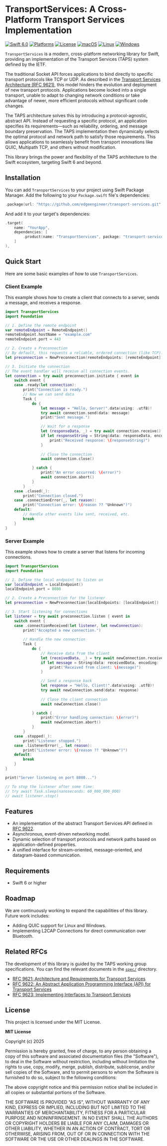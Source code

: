 # TransportServices: A Cross-Platform Transport Services Implementation

[![Swift 6.0](https://img.shields.io/badge/Swift-6.0-orange.svg)](https://swift.org)
[![Platforms](https://img.shields.io/badge/Platforms-macOS%20|%20Linux%20|%20Windows%20|%20Android-blue.svg)](https://swift.org)
[![License](https://img.shields.io/badge/License-Apache%202.0-blue.svg)](https://www.apache.org/licenses/LICENSE-2.0)
[![macOS](https://img.shields.io/github/actions/workflow/status/edgeengineer/transport-services/swift.yml?branch=main&label=macOS)](https://github.com/edgeengineer/transport-services/actions/workflows/swift.yml)
[![Linux](https://img.shields.io/github/actions/workflow/status/edgeengineer/transport-services/swift.yml?branch=main&label=Linux)](https://github.com/edgeengineer/transport-services/actions/workflows/swift.yml)
[![Windows](https://img.shields.io/github/actions/workflow/status/edgeengineer/transport-services/swift.yml?branch=main&label=Windows)](https://github.com/edgeengineer/transport-services/actions/workflows/swift.yml)

`TransportServices` is a modern, cross-platform networking library for Swift, providing an implementation of the Transport Services (TAPS) system defined by the IETF.

The traditional Socket API forces applications to bind directly to specific transport protocols like TCP or UDP. As described in the [Transport Services Architecture (RFC 9621)](spec/rfc9621.txt), this model hinders the evolution and deployment of new transport protocols. Applications become locked into a single transport, unable to adapt to changing network conditions or take advantage of newer, more efficient protocols without significant code changes.

The TAPS architecture solves this by introducing a protocol-agnostic, abstract API. Instead of requesting a specific protocol, an application specifies its requirements—such as reliability, ordering, and message boundary preservation. The TAPS implementation then dynamically selects the optimal protocol and network path to satisfy those requirements. This allows applications to seamlessly benefit from transport innovations like QUIC, Multipath TCP, and others without modification.

This library brings the power and flexibility of the TAPS architecture to the Swift ecosystem, targeting Swift 6 and beyond.

## Installation

You can add `TransportServices` to your project using Swift Package Manager. Add the following to your `Package.swift` file's dependencies:

```swift
.package(url: "https://github.com/edgeengineer/transport-services.git", from: "1.0.0")
```

And add it to your target's dependencies:

```swift
.target(
    name: "YourApp",
    dependencies: [
        .product(name: "TransportServices", package: "transport-services"),
    ]
),
```

## Quick Start

Here are some basic examples of how to use `TransportServices`.

### Client Example

This example shows how to create a client that connects to a server, sends a message, and receives a response.

```swift
import TransportServices
import Foundation

// 1. Define the remote endpoint
var remoteEndpoint = RemoteEndpoint()
remoteEndpoint.hostName = "example.com"
remoteEndpoint.port = 443

// 2. Create a Preconnection
// By default, this requests a reliable, ordered connection (like TCP).
let preconnection = NewPreconnection(remoteEndpoints: [remoteEndpoint])

// 3. Initiate the connection
// The event handler will receive all connection events.
let connection = try await preconnection.initiate { event in
    switch event {
    case .ready(let connection):
        print("Connection is ready.")
        // Now we can send data
        Task {
            do {
                let message = "Hello, Server!".data(using: .utf8)!
                try await connection.send(data: message)
                print("Sent message.")

                // Wait for a response
                let (responseData, _) = try await connection.receive()
                if let responseString = String(data: responseData, encoding: .utf8) {
                    print("Received response: \(responseString)")
                }
                
                // Close the connection
                await connection.close()

            } catch {
                print("An error occurred: \(error)")
                await connection.abort()
            }
        }
    case .closed(_):
        print("Connection closed.")
    case .connectionError(_, let reason):
        print("Connection error: \(reason ?? "Unknown")")
    default:
        // Handle other events like sent, received, etc.
        break
    }
}
```

### Server Example

This example shows how to create a server that listens for incoming connections.

```swift
import TransportServices
import Foundation

// 1. Define the local endpoint to listen on
var localEndpoint = LocalEndpoint()
localEndpoint.port = 8080

// 2. Create a Preconnection for the listener
let preconnection = NewPreconnection(localEndpoints: [localEndpoint])

// 3. Start listening for connections
let listener = try await preconnection.listen { event in
    switch event {
    case .connectionReceived(let listener, let newConnection):
        print("Accepted a new connection.")
        
        // Handle the new connection
        Task {
            do {
                // Receive data from the client
                let (receivedData, _) = try await newConnection.receive()
                if let message = String(data: receivedData, encoding: .utf8) {
                    print("Received from client: \(message)")
                }

                // Send a response back
                let response = "Hello, Client!".data(using: .utf8)!
                try await newConnection.send(data: response)
                
                // Close the client connection
                await newConnection.close()

            } catch {
                print("Error handling connection: \(error)")
                await newConnection.abort()
            }
        }
    case .stopped(_):
        print("Listener stopped.")
    case .listenerError(_, let reason):
        print("Listener error: \(reason ?? "Unknown")")
    default:
        break
    }
}

print("Server listening on port 8080...")

// To stop the listener after some time:
// try await Task.sleep(nanoseconds: 60_000_000_000)
// await listener.stop()

```

## Features

*   An implementation of the abstract Transport Services API defined in [RFC 9622](spec/rfc9622.txt).
*   Asynchronous, event-driven networking model.
*   Dynamic selection of transport protocols and network paths based on application-defined properties.
*   A unified interface for stream-oriented, message-oriented, and datagram-based communication.

## Requirements

*   Swift 6 or higher

## Roadmap

We are continuously working to expand the capabilities of this library. Future work includes:
*   Adding QUIC support for Linux and Windows.
*   Implementing L2CAP Connections for direct communication over Bluetooth.

## Related RFCs

The development of this library is guided by the TAPS working group specifications. You can find the relevant documents in the [`spec/`](spec/) directory.
*   [RFC 9621: Architecture and Requirements for Transport Services](spec/rfc9621.txt)
*   [RFC 9622: An Abstract Application Programming Interface (API) for Transport Services](spec/rfc9622.txt)
*   [RFC 9623: Implementing Interfaces to Transport Services](spec/rfc9623.txt)

## License

This project is licensed under the MIT License.

**MIT License**

Copyright (c) 2025

Permission is hereby granted, free of charge, to any person obtaining a copy
of this software and associated documentation files (the "Software"), to deal
in the Software without restriction, including without limitation the rights
to use, copy, modify, merge, publish, distribute, sublicense, and/or sell
copies of the Software, and to permit persons to whom the Software is
furnished to do so, subject to the following conditions:

The above copyright notice and this permission notice shall be included in all
copies or substantial portions of the Software.

THE SOFTWARE IS PROVIDED "AS IS", WITHOUT WARRANTY OF ANY KIND, EXPRESS OR
IMPLIED, INCLUDING BUT NOT LIMITED TO THE WARRANTIES OF MERCHANTABILITY,
FITNESS FOR A PARTICULAR PURPOSE AND NONINFRINGEMENT. IN NO EVENT SHALL THE
AUTHORS OR COPYRIGHT HOLDERS BE LIABLE FOR ANY CLAIM, DAMAGES OR OTHER
LIABILITY, WHETHER IN AN ACTION OF CONTRACT, TORT OR OTHERWISE, ARISING FROM,
OUT OF OR IN CONNECTION WITH THE SOFTWARE OR THE USE OR OTHER DEALINGS IN THE
SOFTWARE.